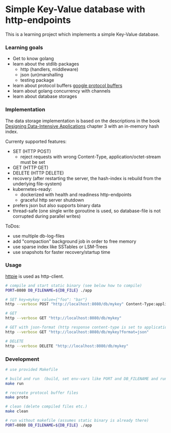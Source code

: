 # Simple Key-Value database with http-endpoints


This is a learning project which implements a simple Key-Value database.


### Learning goals

* Get to know golang
* learn about the stdlib packages
  * http (handlers, middleware)
  * json (un)marshalling
  * testing package
* learn about protocol buffers [google protocol buffers](https://developers.google.com/protocol-buffers/)
* learn about golang concurrency with channels
* learn about database storages


### Implementation

The data storage implementation is based on the descriptions in the book
[Designing Data-Intensive Applications](https://dataintensive.net) chapter 3
with an in-memory hash index.

Currenty supported features:

* SET (HTTP POST)
  * reject requests with wrong Content-Type, application/octet-stream must be set
* GET (HTTP GET)
* DELETE (HTTP DELETE)
* recovery (after restarting the server, the hash-index is rebuild from the underlying file-system)
* kubernetes-ready:
  * dockerized with health and readiness http-endpoints
  * graceful http server shutdown
* prefers json but also supports binary data
* thread-safe (one single write goroutine is used, so database-file is not corrupted during parallel writes)


ToDos:

* use multiple db-log-files
* add "compaction" background job in order to free memory
* use sparse index like SSTables or LSM-Trees
* use snapshots for faster recovery/startup time


### Usage

[httpie](https://httpie.org/) is used as http-client.

```bash
# compile and start static binary (see below how to compile)
PORT=8080 DB_FILENAME=${DB_FILE} ./app

# SET key=mykey value={"foo": "bar"}
http --verbose POST "http://localhost:8080/db/mykey" Content-Type:application/octet-stream foo=bar

# GET
http --verbose GET "http://localhost:8080/db/mykey"

# GET with json-format (http response content-type is set to application/json), use only if you know you stored json!
http --verbose GET "http://localhost:8080/db/mykey?format=json"

# DELETE
http --verbose DELETE "http://localhost:8080/db/mykey"
```


### Development

```bash
# use provided Makefile

# build and run  (build, set env-vars like PORT and DB_FILENAME and runs the server)
make run

# recreate protocol buffer files
make proto

# clean (delete compiled files etc.)
make clean

# run without makefile (assumes static binary is already there)
PORT=8080 DB_FILENAME=${DB_FILE} ./app
```
